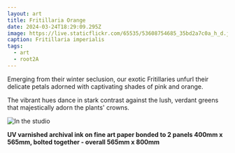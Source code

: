```yaml
---
layout: art
title: Fritillaria Orange
date: 2024-03-24T18:29:09.295Z
image: https://live.staticflickr.com/65535/53608754685_35bd2a7c0a_h_d.jpg
caption: Fritillaria imperialis
tags:
  - art
  - root2A
---
```

Emerging from their winter seclusion, our exotic Fritillaries unfurl their delicate petals adorned with captivating shades of pink and orange.

The vibrant hues dance in stark contrast against the lush, verdant greens that majestically adorn the plants' crowns.

![In the studio](https://live.staticflickr.com/65535/54285567486_727986d6e0_h_d.jpg "In the studio")

**UV varnished archival ink on fine art paper bonded to 2 panels 400mm x 565mm, bolted together - overall 565mm x 800mm**
